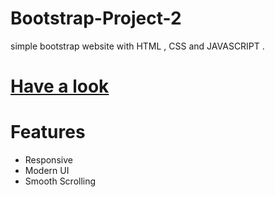 # Bootstrap-Project-2

simple bootstrap website with HTML , CSS and JAVASCRIPT . 


# <a href="https://ahmadswalih.github.io/Bootstrap-Project-2/">Have a look </a>


# Features
- Responsive
- Modern UI 
- Smooth Scrolling

